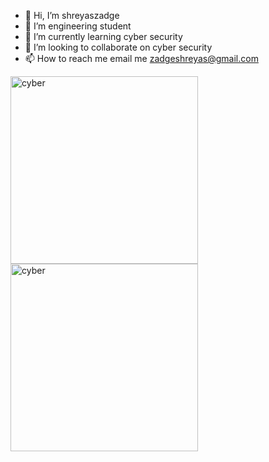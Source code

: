 - 👋 Hi, I’m shreyaszadge
- 👀 I’m engineering student 
- 🌱 I’m currently learning cyber security
- 💞️ I’m looking to collaborate on cyber security
- 📫 How to reach me email me zadgeshreyas@gmail.com

<img src="https://d9jmtjs5r4cgq.cloudfront.net/ComplementaryCourseCertificate/826223/original/Shreyas_Zadge20220227-11305-1n6vg6l.jpg" alt="cyber" width="300" height="300">
<img src="https://d9jmtjs5r4cgq.cloudfront.net/ComplementaryCourseCertificate/820776/original/Shreyas_Zadge20220225-11091-zbossm.jpg" alt="cyber" width="300" height="300">



